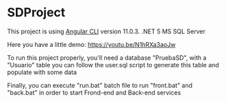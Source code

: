 # SDProject

This project is using [Angular CLI](https://github.com/angular/angular-cli) version 11.0.3.
.NET 5
MS SQL Server 

Here you have a little demo: https://youtu.be/N1hRXa3aoJw

To run this project properly, you'll need a database "PruebaSD", with a "Usuario" table
you can follow the user.sql script to generate this table and populate with some data

Finally, you can execute "run.bat" batch file to run "front.bat" and "back.bat" 
in order to start Frond-end and Back-end services

